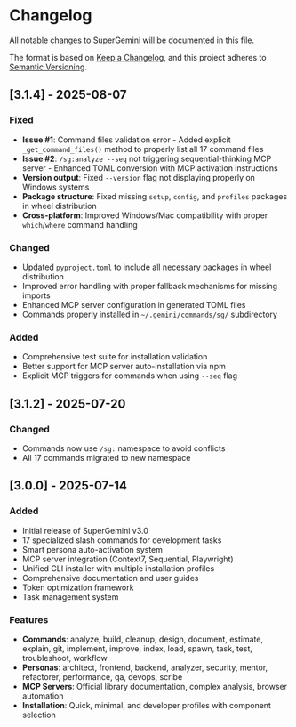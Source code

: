 # Changelog

All notable changes to SuperGemini will be documented in this file.

The format is based on [Keep a Changelog](https://keepachangelog.com/en/1.0.0/),
and this project adheres to [Semantic Versioning](https://semver.org/spec/v2.0.0.html).

## [3.1.4] - 2025-08-07

### Fixed
- **Issue #1**: Command files validation error - Added explicit `_get_command_files()` method to properly list all 17 command files
- **Issue #2**: `/sg:analyze --seq` not triggering sequential-thinking MCP server - Enhanced TOML conversion with MCP activation instructions  
- **Version output**: Fixed `--version` flag not displaying properly on Windows systems
- **Package structure**: Fixed missing `setup`, `config`, and `profiles` packages in wheel distribution
- **Cross-platform**: Improved Windows/Mac compatibility with proper `which`/`where` command handling

### Changed
- Updated `pyproject.toml` to include all necessary packages in wheel distribution
- Improved error handling with proper fallback mechanisms for missing imports
- Enhanced MCP server configuration in generated TOML files
- Commands properly installed in `~/.gemini/commands/sg/` subdirectory

### Added
- Comprehensive test suite for installation validation
- Better support for MCP server auto-installation via npm
- Explicit MCP triggers for commands when using `--seq` flag

## [3.1.2] - 2025-07-20

### Changed
- Commands now use `/sg:` namespace to avoid conflicts
- All 17 commands migrated to new namespace

## [3.0.0] - 2025-07-14

### Added
- Initial release of SuperGemini v3.0
- 17 specialized slash commands for development tasks
- Smart persona auto-activation system
- MCP server integration (Context7, Sequential, Playwright)
- Unified CLI installer with multiple installation profiles
- Comprehensive documentation and user guides
- Token optimization framework
- Task management system

### Features
- **Commands**: analyze, build, cleanup, design, document, estimate, explain, git, implement, improve, index, load, spawn, task, test, troubleshoot, workflow
- **Personas**: architect, frontend, backend, analyzer, security, mentor, refactorer, performance, qa, devops, scribe
- **MCP Servers**: Official library documentation, complex analysis, browser automation
- **Installation**: Quick, minimal, and developer profiles with component selection